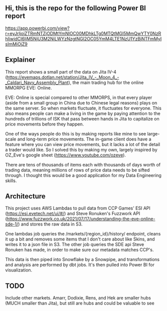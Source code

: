## Hi, this is the repo for the following Power BI report

https://app.powerbi.com/view?r=eyJrIjoiZTRmNTZjODMtYmNlOC00MDhkLTg0MTQtMGI5MmQwYTY0NzRhIiwidCI6IjM5NjU3M2NiLWYzNzgtNGI2OC05YmM4LTE1NzU1YzBjNTFmMyIsImMiOjZ9

## Explainer

This report shows a small part of the data on Jita IV-4 (https://evemaps.dotlan.net/station/Jita_IV_-_Moon_4_-_Caldari_Navy_Assembly_Plant), the main trading hub for the online MMORPG EVE: Online.

EVE: Online is special compared to other MMORPS, in that every player (aside from a small group in China due to Chinese legal reasons) plays on the same server. So when markets fluctuate, it fluctuates for everyone. This also means people can make a living in the game by paying attention to the hundreds of trillions of ISK
that pass between hands in Jita to capitalize on price movements before they happen.

One of the ways people do this is by making reports like mine to see large-scale and long-term price movements. The in-game client does have a feature where you can view price movements, but it lacks a lot of the detail a trader would like. So I solved this by making my own, largely inspired by OZ_Eve's google sheet (https://www.youtube.com/ozeve).

There are tens of thousands of items each with thousands of days worth of trading data, meaning millions of rows of price data needs to be sifted through. I thought this would be a good application for my Data Engineering skills.

## Architecture

This project uses AWS Lambdas to pull data from CCP Games' ESI API (https://esi.evetech.net/ui/#/) and Steve Ronuken's Fuzzwork API (https://www.fuzzwork.co.uk/2021/07/17/understanding-the-eve-online-sde-1/) and stores the raw data in S3.

One lambdas job queries the /markets/{region_id}/history/ endpoint, cleans it up a bit and removes some items that I don't care about like Skins, and writes it to a json file in S3. The other job queries the SDE api Steve Ronuken has made, in order to make sure our metadata matches CCP's.

This data is then piped into Snowflake by a Snowpipe, and transformations and analysis are performed by dbt jobs. It's then pulled into Power BI for visualization.

## TODO

Include other markets. Amarr, Dodixie, Rens, and Hek are smaller hubs (MUCH smaller than Jita), but still are hubs and could be valuable to see
